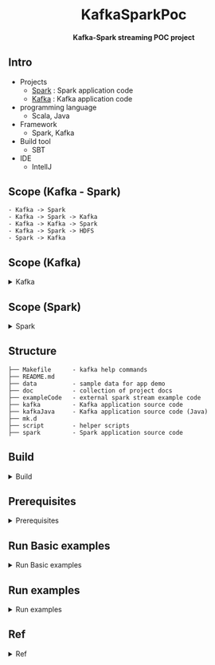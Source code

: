 <h1 align="center">KafkaSparkPoc</h1>
<h4 align="center">Kafka-Spark streaming POC project</h4>

<p align="center">

## Intro
- Projects
	- [Spark](./spark) : Spark application code
	- [Kafka](./kafka) : Kafka application code
- programming language
	- Scala, Java
- Framework
	- Spark, Kafka
- Build tool
	- SBT
- IDE
	- IntellJ

## Scope (Kafka - Spark)
	- Kafka -> Spark
	- Kafka -> Spark -> Kafka
	- Kafka -> Kafka -> Spark
	- Kafka -> Spark -> HDFS
	- Spark -> Kafka

## Scope (Kafka)
<details>
<summary>Kafka</summary>

- Basics
	- Event init, transform
		- [ConsumerRecordDemo1](https://github.com/yennanliu/KafkaSparkPoc/blob/main/kafka/src/main/scala/com/yen/dev/ConsumerRecordDemo1.scala)

</details>

## Scope (Spark)
<details>
<summary>Spark</summary>
	
- Transformation
	- value
		- map : 
			- implement single data point
		- mapPartitions : 
			- implement on data points in the `SAME` partition, may cause OOM
			- good to use when have large memory -> better efficiency
		- mapPartitionsWithIndex
		- flatMap
			- similiar to map, but every input element will be "merged" as an `array`
		- glom
			- make every partition as an array, and form a RDD with type RDD[Array[T]] 
		- groupBy
			- group based on input func, and put values with same key into the same iterator
		- filter
		- sample
		- distinct
		- coalesce
		- repartition
		- sortBy
	- key-value
		- partitionedBy
		- reduceByKey
			- aggregate on key, it has a `pre combine` step before shuffle, return type : RDD[k,v]
			- [reduceByKey1](https://github.com/yennanliu/KafkaSparkPoc/blob/main/spark/src/main/scala/com/yen/sparkBatchBasics/reduceByKey1.scala)
		- groupByKey
			- group by key, and shuffle directly
			- reduceByKey is more preferable than groupByKey in general cases, but still need to consider biz requirements
		- aggregateByKey
			- [aggregateByKey1](https://github.com/yennanliu/KafkaSparkPoc/blob/main/spark/src/main/scala/com/yen/sparkBatchBasics/aggregateByKey1.scala)
		- foldByKey
			-  * General ordering :
				- aggregateByKey -> foldByKey -> reduceByKey
			- [foldByKey1](https://github.com/yennanliu/KafkaSparkPoc/blob/main/spark/src/main/scala/com/yen/sparkBatchBasics/foldByKey1.scala)
		- combineByKey
			- [combineByKey1](https://github.com/yennanliu/KafkaSparkPoc/blob/main/spark/src/main/scala/com/yen/sparkBatchBasics/combineByKey1.scala)
			- [combineByKey2](https://github.com/yennanliu/KafkaSparkPoc/blob/main/spark/src/main/scala/com/yen/sparkBatchBasics/combineByKey2.scala)
		- sortedByKey
		- join
		- cogroup
- Action
	- reduce(func)
		- via func aggregate records in same partition, then aggregate records across partitions
		- there is a "pre-process" step
	- collect
		- workers will aggrgate all its result, then send back to driver
		- DON'T use it in prod env
	- count
	- first
	- take(n)
	- takeOrdered(n)
	- aggregate
		- [aggregateByKey1](https://github.com/yennanliu/KafkaSparkPoc/blob/main/spark/src/main/scala/com/yen/sparkBatchBasics/aggregateByKey1.scala)
	- fold(num)(func)
	- saveAsTextFile
	- saveAsSequenceFile
	- saveAsObjectFile
	- countByKey
	- foreach(func)

</details>

## Structure

```
├── Makefile      - kafka help commands
├── README.md
├── data          - sample data for app demo
├── doc           - collection of project docs
├── exampleCode   - external spark stream example code
├── kafka         - Kafka application source code
├── kafkaJava     - Kafka application source code (Java)
├── mk.d
├── script        - helper scripts
├── spark         - Spark application source code
```

## Build

<details>
<summary>Build</summary>

```bash
# build spark project
cd spark
sbt clean asembly

# build kafka project
cd kafka
sbt clean assembly
```
</details>

## Prerequisites

<details>
<summary>Prerequisites</summary>

- Install
	- Java JDK 1.8
	- Scala
	- Spark 2.X
	- sbt
	- Kafka
	- HDFS (optional)

```bash
# launch kafka
make run_kz

# create kafka topic
kafka-topics --create -zookeeper localhost:2181 --replication-factor 1  --partitions 1 --topic <new_topic>
```

</details>

## Run Basic examples

<details>
<summary>Run Basic examples</summary>

#### 1. [StreamFromKafkaWithSchema](./spark/src/main/scala/com/yen/dev/StreamFromKafkaWithSchema1.scala)
- Spark stream from  Kafka with Schema and write back to Kafka
- [example.json](./data/SampleData02/samples.json)
```bash
# start zookeeper, kafka
make run_kz
# create kafka topic
kafka-topics --create --zookeeper localhost:2181 --replication-factor 1 --partitions 1 --topic invoices4
# start producer  
kafka-console-producer --broker-list localhost:9092 --topic invoices4
# and paste some sample data below (sample.json) in the producer console, check the spark-streaming result at /output

# and run the spark-submit script
spark-submit \
 --class com.yen.dev.StreamFromKafkaWithSchema1 \
 target/scala-2.11/spark-app-assembly-0.0.1.jar
```

#### 2. [KafkaSinkDemo1](./spark/src/main/scala/com/yen/dev/KafkaSinkDemo1.scala)
- Spark stream from  Kafka with Schema and write back to Kafka
```bash
# start zookeeper, kafka
make run_kz
# create kafka topic
kafka-topics --create --zookeeper localhost:2181 --replication-factor 1 --partitions 1 --topic invoices6
kafka-topics --create --zookeeper localhost:2181 --replication-factor 1 --partitions 1 --topic notifications
# start producer  
kafka-console-producer --broker-list localhost:9092 --topic invoices5
# start consumer
kafka-console-consumer --bootstrap-server 127.0.0.1:9092 --topic notifications 
# and run the spark-submit script
spark-submit \
 --class com.yen.dev.KafkaSinkDemo1 \
 target/scala-2.11/spark-app-assembly-0.0.1.jar
```

#### 3. [KafkaAvroSinkDemo1](./spark/src/main/scala/com/yen/dev/KafkaAvroSinkDemo1.scala)
- Spark stream from Kafka with Schema and write back to Kafka `in avro format`
- [example.json](./data/SampleData02/samples.json)
```bash
# start zookeeper, kafka
make run_kz
# create kafka topic
kafka-topics --create --zookeeper localhost:2181 --replication-factor 1 --partitions 1 --topic invoices_avro
kafka-topics --create --zookeeper localhost:2181 --replication-factor 1 --partitions 1 --topic invoice_avro_output
# start producer  
kafka-console-producer --broker-list localhost:9092 --topic invoices_avro
# start consumer
kafka-console-consumer --bootstrap-server 127.0.0.1:9092 --topic invoice_avro_output 
# and run the spark-submit script
spark-submit \
 --class com.yen.dev.KafkaSinkDemo1 \
 target/scala-2.11/spark-app-assembly-0.0.1.jar
```

#### 4. [TumblingWindowDemo1](./spark/src/main/scala/com/yen/dev/TumblingWindowDemo1.scala)
- Spark stream from Kafka with Schema and process with Tumbling Window for total `buy and sell` values
- [samples.txt](./data/SampleData05/data/samples.txt)
```bash
# start zookeeper, kafka
make run_kz
# create kafka topic
kafka-topics --create --zookeeper localhost:2181 --replication-factor 1 --partitions 1 --topic trades
# start producer  
kafka-console-producer --broker-list localhost:9092 --topic trades
# and run the spark-submit script
spark-submit \
 --class com.yen.dev.TumblingWindowDemo1 \
 target/scala-2.11/spark-app-assembly-0.0.1.jar
```

#### 4. [streamSocketEventToHDFS](./spark/src/main/scala/com/yen/streamToHDFS/streamSocketEventToHDFS.scala)
- Spark stream event from socket to HDFS file system
```bash
# open a socket at port 9999
nc -lk 9999
# and run the spark-submit script
spark-submit \
 --class com.yen.streamToHDFS.streamSocketEventToHDFS \
 target/scala-2.11/spark-app-assembly-0.0.1.jar

# check the data
hdfs dfs -ls streamSocketEventToHDFS
```

</details>

## Run examples

<details>
<summary>Run examples</summary>

#### 1. Digest Kafka stream and emit to Kafka
```
Event Source -----------> Kafka -----------> Spark Stream  -----------> Kafka 
                                topic = event_raw        topic = event_clean
```
- Kafka : [Producer.scala](./kafka/src/main/scala/com/yen/DigestKafkaEmitKafka/Producer.scala)
```bash
# create topic
kafka-topics --create --zookeeper localhost:2181 --replication-factor 1 --partitions 1 --topic event_raw
kafka-topics --create --zookeeper localhost:2181 --replication-factor 1 --partitions 1 --topic event_clean

# start consumer
kafka-console-consumer --bootstrap-server 127.0.0.1:9092 --topic event_raw

kafka-console-consumer --bootstrap-server 127.0.0.1:9092 --topic event_clean
```
- Spark : [ProcessAndEmitKafka.scala](./spark/src/main/scala/com/yen/DigestKafkaEmitKafka/ProcessAndEmitKafka.scala)
```bash
spark-submit \
 --class com.yen.DigestKafkaEmitKafka \
 target/scala-2.11/spark-app-assembly-0.0.1.jar
```

</details>

## Ref

<details>
<summary>Ref</summary>
	
- Tutorial & example code
	- https://github.com/LearningJournal/Spark-Streaming-In-Scala
	- https://www.udemy.com/course/apache-spark-streaming-in-scala/

- Other code ref
	- https://github.com/spirom/spark-streaming-with-kafka
	- https://github.com/LearningJournal/Kafka-Streams-Real-time-Stream-Processing
	- https://github.com/confluentinc/kafka-tutorials
	- https://github.com/yennanliu/KafkaHelloWorld

- Online scala code formatter
	- https://scastie.scala-lang.org/

- Kafka
	- [Kafka Consumer multi-threaded instance](https://www.programmersought.com/article/11854192236/)
	- [offsetsForTimes in kafka java api](https://kafka.apache.org/10/javadoc/org/apache/kafka/clients/consumer/KafkaConsumer.html#offsetsForTimes-java.util.Map-)
	- [Java Code Examples for org.apache.kafka.clients.consumer.KafkaConsumer#seek()](https://www.programcreek.com/java-api-examples/?class=org.apache.kafka.clients.consumer.KafkaConsumer&method=seek)

</details>
